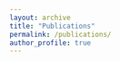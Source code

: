 ```yaml
---
layout: archive
title: "Publications"
permalink: /publications/
author_profile: true
---
```


<script src="https://bibbase.org/show?bib=https%3A%2F%2Fbibbase.org%2Fnetwork%2Ffiles%2FwPBkjBwNwf5drL5Nc&commas=true&jsonp=1"></script>

